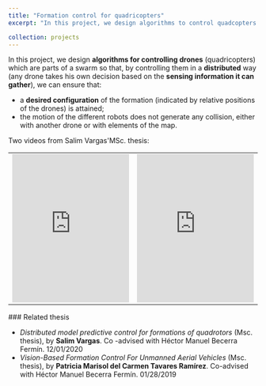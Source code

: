 ```yaml
---
title: "Formation control for quadricopters"
excerpt: "In this project, we design algorithms to control quadcopters formations in a distributed way, using consensus theory. One of the main difficulties is that the trajectories of the quadcopters should be without collision, with either static obstacles in the environment or with other quadcopters."

collection: projects
---
```


In this project, we design **algorithms for controlling drones** (quadricopters) which are parts of a swarm so that, by controlling them in a **distributed** way (any drone takes his own decision based on the **sensing information it can gather**), we can ensure that:

* a **desired configuration** of the formation (indicated by relative positions of the drones) is attained;
* the motion of the different robots does not generate any collision, either with another drone or with elements of the map.

Two videos from Salim Vargas'MSc. thesis:
<table>
<tr>
<td><div class="fitvidsignore">
<iframe width="100%" height="300" src="https://www.youtube.com/embed/sXTGWBh2l8k" title="Formation control with simultaneous obstacle avoidance and connectivity maintenance" frameborder="0" allow="accelerometer; autoplay; clipboard-write; encrypted-media; gyroscope; picture-in-picture" allowfullscreen></iframe>
</div></td><td><div class="fitvidsignore">
<iframe width="100%" height="300" src="https://www.youtube.com/embed/A9RQxtIBx6s" title="Formation control with 4 Bebops drones" frameborder="0" allow="accelerometer; autoplay; clipboard-write; encrypted-media; gyroscope; picture-in-picture" allowfullscreen></iframe>
</div></td>
</tr>
</table>
### Related thesis

* *Distributed model predictive control for formations of quadrotors* (Msc. thesis), by	**Salim Vargas**. Co -advised with Héctor Manuel Becerra Fermín. 12/01/2020<br>
<a href="https://cimat.repositorioinstitucional.mx/jspui/bitstream/1008/1106/1/TE%20815.pdf"><i class="fas fa-fw fa-file-pdf zoom" aria-hidden="true"></i></a>
* *Vision-Based Formation Control For Unmanned Aerial Vehicles* (Msc. thesis), by **Patricia Marisol del Carmen Tavares Ramírez**. Co-advised with Héctor Manuel Becerra Fermín. 01/28/2019<br>
<a href="https://cimat.repositorioinstitucional.mx/jspui/bitstream/1008/1005/1/TE%20728.pdf"><i class="fas fa-fw fa-file-pdf zoom" aria-hidden="true"></i></a>
